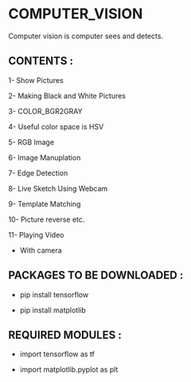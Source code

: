 # COMPUTER_VISION
Computer vision is computer sees and detects.

## CONTENTS :

1- Show Pictures

2- Making Black and White Pictures 
  
3- COLOR_BGR2GRAY 

4- Useful color space is HSV
  
5- RGB Image

6- Image Manuplation

7- Edge Detection

8- Live Sketch Using Webcam

9- Template Matching

10- Picture reverse etc.

11- Playing Video
  - With camera

 

## PACKAGES TO BE DOWNLOADED :

* pip install tensorflow

* pip install matplotlib


## REQUIRED MODULES :

* import tensorflow as tf

* import matplotlib.pyplot as plt
